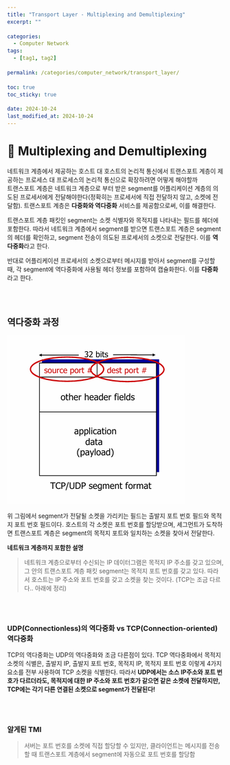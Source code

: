 ```yaml
---
title: "Transport Layer - Multiplexing and Demultiplexing"
excerpt: ""

categories:
  - Computer Network
tags:
  - [tag1, tag2]

permalink: /categories/computer_network/transport_layer/

toc: true
toc_sticky: true

date: 2024-10-24
last_modified_at: 2024-10-24
---
```


# 🦥 Multiplexing and Demultiplexing
네트워크 계층에서 제공하는 호스트 대 호스트의 논리적 통신에서 트랜스포트 계층이 제공하는 프로세스 대 프로세스의 논리적 통신으로 확장하려면 어떻게 해야할까<br>
트랜스포트 계층은 네트워크 계층으로 부터 받은 segment를 어플리케이션 계층의 의도된 프로세서에게 전달해야한다(정확히는 프로세서에 직접 전달하지 않고, 소켓에 전달함). 트랜스포트 계층은 **다중화와 역다중화** 서비스를 제공함으로써, 이를 해결한다. 
<br>

트랜스포트 계층 패킷인 segment는 소켓 식별자와 목적지를 나타내는 필드를 헤더에 포함한다. 따라서 네트워크 계층에서 segment를 받으면 트랜스포트 계층은 segment의 헤더를 확인하고, segment 전송이 의도된 프로세서의 소켓으로 전달한다. 이를 **역다중화**라고 한다.
<br>

반대로 어플리케이션 프로세서의 소켓으로부터 메시지를 받아서 segment를 구성할 때, 각 segment에 역다중화에 사용될 헤더 정보를 포함하여 캡슐화한다. 이를 **다중화**라고 한다.


<br><br>


## 역다중화 과정
![multiplexing1](/assets\images\posts_img\network\multiplexing1.png)

위 그림에서 segment가 전달될 소켓을 가리키는 필드는 출발지 포트 번호 필드와 목적지 포트 번호 필드이다. 호스트의 각 소켓은 포트 번호를 할당받으며, 세그먼트가 도착하면 트랜스포트 계층은 segment의 목적지 포트와 일치하는 소켓을 찾아서 전달한다.<br>


**네트워크 계층까지 포함한 설명**
> 네트워크 계층으로부터 수신되는 IP 데이터그램은 목적지 IP 주소를 갖고 있으며, 그 안의 트랜스포트 계층 패킷 segment는 목적지 포트 번호를 갖고 있다. 따라서 호스트는 IP 주소와 포트 번호를 갖고 소켓을 찾는 것이다. (TCP는 조금 다르다.. 아래에 정리)

<br><br>


### UDP(Connectionless)의 역다중화 vs TCP(Connection-oriented) 역다중화
TCP의 역다중화는 UDP의 역다중화와 조금 다른점이 있다. TCP 역다중화에서 목적지 소켓의 식별은, 출발지 IP, 출발지 포트 번호, 목적지 IP, 목적지 포트 번호 이렇게 4가지 요소를 전부 사용하여 TCP 소켓을 식별한다. 따라서 **UDP에서는 소스 IP주소와 포트 번호가 다르더라도, 목적지에 대한 IP 주소와 포트 번호가 같으면 같은 소켓에 전달하지만, TCP에는 각기 다른 연결된 소켓으로 segment가 전달된다!** <br>

<br><br>



### 알게된 TMI
> 서버는 포트 번호를 소켓에 직접 할당할 수 있지만, 클라이언트는 메시지를 전송할 때 트랜스포트 계층에서 segment에 자동으로 포트 번호를 할당함





